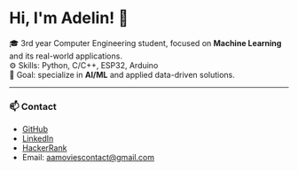 # Hi, I'm Adelin! 👋  

🎓 3rd year Computer Engineering student, focused on **Machine Learning** and its real-world applications.  
⚙️ Skills: Python, C/C++, ESP32, Arduino  
🎯 Goal: specialize in **AI/ML** and applied data-driven solutions.  

---

### 📫 Contact
- [GitHub](https://github.com/adelinprelipcean)  
- [LinkedIn](https://www.linkedin.com/in/adelin-prelipcean-37a2211a0/)
- [HackerRank](https://www.hackerrank.com/profile/Adelin_P) 
- Email: aamoviescontact@gmail.com


